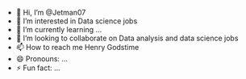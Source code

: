 - 👋 Hi, I’m @Jetman07
- 👀 I’m interested in Data science jobs
- 🌱 I’m currently learning ...
- 💞️ I’m looking to collaborate on Data analysis and data science jobs 
- 📫 How to reach me Henry Godstime 
- 😄 Pronouns: ...
- ⚡ Fun fact: ...

<!---
Jetman07/Jetman07 is a ✨ special ✨ repository because its `README.md` (this file) appears on your GitHub profile.
You can click the Preview link to take a look at your changes.
--->
